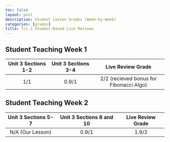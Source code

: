 ```yaml
---
toc: false
layout: post
description: Student Lesson Grades (Week-by-Week)
categories: [grades]
title: Tri 2 Student-Based Live Reviews
---
```

## Student Teaching Week 1

| Unit 3 Sections 1-2 | Unit 3 Sections 3-4 | Live Review Grade|
|:--------------------:|:--------------------:|:--------------------:|
|         1/1         |  0.9/1 | 2/2 (recieved bonus for Fibonacci Algo)|

## Student Teaching Week 2

| Unit 3 Sections 5-7 | Unit 3 Sections 8 and 10 | Live Review Grade | 
|:--------------------:|:--------------------:|:--------------------:|
| N/A (Our Lesson)     | 0.9/1                     |  1.9/2    